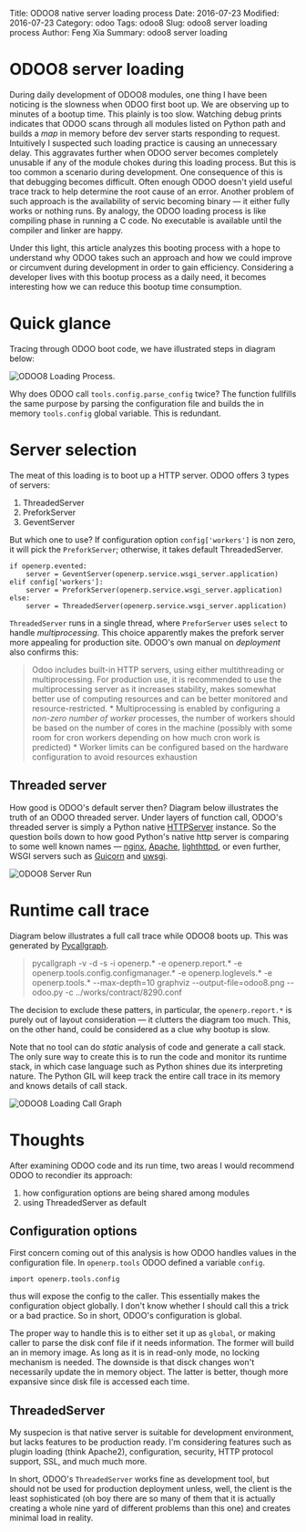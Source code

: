 Title: ODOO8 native server loading process
Date: 2016-07-23
Modified: 2016-07-23
Category: odoo
Tags: odoo8
Slug: odoo8 server loading process
Author: Feng Xia
Summary: odoo8 server loading


# ODOO8 server loading

During daily development of ODOO8 modules, one thing
I have been noticing is the slowness when ODOO first boot up.
We are observing up to minutes of a bootup time. This plainly is
too slow.
Watching debug prints indicates that ODOO scans through
all modules listed on Python path and
builds a _map_ in memory before dev server starts responding
to request. Intuitively I suspected such loading practice is
causing an unnecessary delay.
This aggravates further
when ODOO server becomes completely unusable if any of the module
chokes during this loading process. But this is too common
a scenario during development. One consequence of this is that
debugging becomes difficult. Often enough ODOO doesn't yield
useful trace track to help determine the root cause of an error.
Another problem of such approach is the availability
of servic becoming binary &mdash; it either fully works or nothing
runs. By analogy, the ODOO loading process is like compiling phase in
running a C code. No executable is available until the compiler and linker
are happy.

Under this light, this article analyzes this booting process with a hope
to understand why ODOO takes such an approach and how we could improve
or circumvent during development in order to gain efficiency. Considering
a developer lives with this bootup process as a daily need, it becomes
interesting how we can reduce this bootup time consumption.

# Quick glance

Tracing through ODOO boot code, we have illustrated steps in diagram below:

![ODOO8 Loading Process](/images/odoo8_loading.png).

Why does ODOO call `tools.config.parse_config` twice? The function
fullfills the same purpose by parsing the configuration file and
builds the in memory `tools.config` global variable. This is redundant.


# Server selection

The meat of this loading is to boot up a HTTP server. ODOO offers
3 types of servers:

1. ThreadedServer
2. PreforkServer
3. GeventServer

But which one to use?
If configuration option `config['workers']` is non zero,
it will pick the `PreforkServer`; otherwise,
it takes default ThreadedServer.

    if openerp.evented:
        server = GeventServer(openerp.service.wsgi_server.application)
    elif config['workers']:
        server = PreforkServer(openerp.service.wsgi_server.application)
    else:
        server = ThreadedServer(openerp.service.wsgi_server.application)


`ThreadedServer` runs in a single thread, where `PreforServer` uses
`select` to handle _multiprocessing_. This choice apparently makes
the prefork server more appealing
for production site. ODOO's own manual on _deployment_ also
confirms this:

>Odoo includes built-in HTTP servers, using either multithreading or
>multiprocessing.  For production use, it is recommended to use the
>multiprocessing server as it increases stability, makes somewhat
>better use of computing resources and can be better monitored and
>resource-restricted.  * Multiprocessing is enabled by configuring a
>_non-zero number of worker_ processes, the number of workers should
>be based on the number of cores in the machine (possibly with some
>room for cron workers depending on how much cron work is predicted) *
>Worker limits can be configured based on the hardware configuration
>to avoid resources exhaustion

## Threaded server

How good is ODOO's default server then?  Diagram below illustrates the
truth of an ODOO threaded server.  Under layers of function call,
ODOO's threaded server is simply a Python native [HTTPServer][]
instance. So the question boils down to how good Python's native http server
is comparing to some well known names &mdash; [nginx][],
[Apache][], [lighthttpd][], or even further, WSGI servers such
as [Guicorn][] and [uwsgi][].


[uwsgi]: http://uwsgi-docs.readthedocs.io/en/latest/
[Guicorn]: http://gunicorn.org/
[Apache]: https://httpd.apache.org/
[nginx]: http://nginx.org/
[lighthttpd]: http://www.lighttpd.net/
[HTTPServer]: https://docs.python.org/2/library/basehttpserver.html#BaseHTTPServer.HTTPServer

![ODOO8 Server Run](/images/odoo8_server_run.png)

# Runtime call trace

Diagram below illustrates a full
call trace while ODOO8 boots up. This was
generated by [Pycallgraph][].

>pycallgraph -v -d -s -i openerp.\*
>-e openerp.report.\*
>-e openerp.tools.config.configmanager.\*
>-e openerp.loglevels.\*
>-e openerp.tools.\*
>--max-depth=10 graphviz
>--output-file=odoo8.png
>-- odoo.py -c ../works/contract/8290.conf

The decision to exclude these patters, in particular, the `openerp.report.*`
is purely out of layout consideration &mdash; it clutters
the diagram too much. This, on the other hand,
could be considered as a clue why bootup
is slow.

Note that no tool
can do _static_ analysis of code and generate a call stack.
The only sure way to create this is to run the
code and monitor its runtime stack, in which case language
such as Python shines due its interpreting nature.
The Python GIL will keep track the entire
call trace in its memory and knows details of call stack.


[Pycallgraph]: http://pycallgraph.slowchop.com/en/develop/guide/command_line_usage.html
[HTTPServer]: https://docs.python.org/2/library/basehttpserver.html

![ODOO8 Loading Call Graph](/images/odoo8_loading_callgraph.png)


# Thoughts

After examining ODOO code and its run time, two areas I would
recommend ODOO to recondier its approach:

1. how configuration options are being shared among modules
2. using ThreadedServer as default


## Configuration options

First concern coming out of this analysis is how ODOO handles
values in the configuration file. In `openerp.tools` ODOO defined
a variable `config`.

    import openerp.tools.config

thus will expose the config to the caller. This essentially makes
the configuration object globally. I don't know whether I should call
this a trick or a bad practice. So in short, ODOO's configuration
is global.

The proper way to handle this is to either set it up as `global`, or making
caller to parse the disk conf file if it needs information.
The former will build an in memory image. As long as
it is in read-only mode, no locking mechanism is needed. The downside
is that disck changes won't necessarily update the in memory
object. The latter is better, though more expansive since disk file
is accessed each time.


## ThreadedServer

My suspecion is that native server
is suitable for development environment, but lacks features to be production
ready. I'm considering features such as plugin loading (think Apache2),
configuration, security, HTTP protocol support, SSL, and much much more.

In short, ODOO's `ThreadedServer` works fine as development tool,
but should not be used for production deployment unless, well,
the client is the least sophisticated (oh boy there are so many
of them that it is actually creating a whole nine yard
of different problems than this one) and creates minimal load
in reality.

